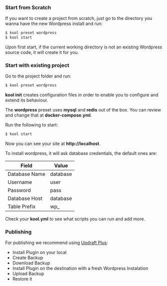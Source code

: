 ### Start from Scratch

If you want to create a project from scratch, just go to the directory you wanna have the new Wordpress install and run:

```bash
$ kool preset wordpress
$ kool start
```

Upon first start, if the current working directory is not an existing Wordpress source code, it will create it for you.

### Start with existing project

Go to the project folder and run:

```bash
$ kool preset wordpress
```

**kool init** creates configuration files in order to enable you to configure and extend its behaviour.

The **wordpress** preset uses **mysql** and **redis** out of the box. You can review and change that at **docker-compose.yml**.

Run the following to start:

```bash
$ kool start
```

Now you can see your site at **http://localhost**.

To install wordpress, it will ask database credentials, the default ones are:

| Field         | Value    |
|---------------|----------|
| Database Name | database |
| Username      | user     |
| Password      | pass     |
| Database Host | database |
| Table Prefix  | wp_      |

Check your **kool.yml** to see what scripts you can run and add more.

### Publishing

For publishing we recommend using [Updraft Plus](https://wordpress.org/plugins/updraftplus):

* Install Plugin on your local
* Create Backup
* Download Backup
* Install Plugin on the destination with a fresh Wordpress Instalation
* Upload Backup
* Restore it
